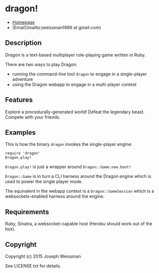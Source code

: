 # dragon!

* [Homepage](https://reddragon.herokuapp.com)
* [Email](mailto:jweissman1986 at gmail.com)

## Description

*Dragon* is a text-based multiplayer role-playing game written in Ruby. 

There are two ways to play Dragon:

 - running the command-line tool `dragon` to engage in a single-player adventure
 - using the Dragon webapp to engage in a multi-player contest

## Features

Explore a procedurally-generated world! Defeat the legendary beast. Compete with
your friends.

## Examples

This is how the binary `dragon` invokes the single-player engine:

    require 'dragon'
    Dragon.play!

`Dragon.play!` is just a wrapper around `Dragon::Game.new.boot!`

`Dragon::Game` is in turn a CLI harness around the Dragon engine 
which is used to power the single player mode. 

The equivalent in the webapp context is a `Dragon::GameSession` which is a 
websockets-enabled harness around the engine.

## Requirements

Ruby, Sinatra, a websocket-capable host (Heroku should work out of the box). 

## Copyright

Copyright (c) 2015 Joseph Weissman

See LICENSE.txt for details.
